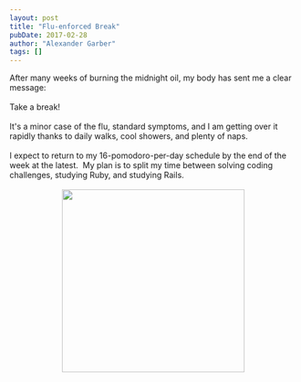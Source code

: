 ```yaml
---
layout: post
title: "Flu-enforced Break"
pubDate: 2017-02-28
author: "Alexander Garber"
tags: []
---
```


<div dir="ltr" style="text-align: left;" trbidi="on">After many weeks of burning the midnight oil, my body has sent me a clear message:<br><br>Take a break!<br><br>It's a minor case of the flu, standard symptoms, and I am getting
          over it rapidly thanks to daily walks, cool showers, and plenty of naps.<br><br>I expect to return to my 16-pomodoro-per-day schedule by the end of the week at the latest.  My plan is to split my time between solving coding
          challenges, studying Ruby, and studying Rails.<br><br>
          <div class="separator" style="clear: both; text-align: center;"><a href="https://2.bp.blogspot.com/-KueGKL3qYMs/WLUNNinZqsI/AAAAAAAAPBs/5eQldDkZ6k4B9R5obexvXbrlK05CT7EPQCPcB/s1600/1000px-Gnome-face-sick.svg.png" imageanchor="1" style="margin-left: 1em; margin-right: 1em;"><img border="0" height="320" src="https://2.bp.blogspot.com/-KueGKL3qYMs/WLUNNinZqsI/AAAAAAAAPBs/5eQldDkZ6k4B9R5obexvXbrlK05CT7EPQCPcB/s320/1000px-Gnome-face-sick.svg.png" width="320"></a></div>
<br>
        </div>
